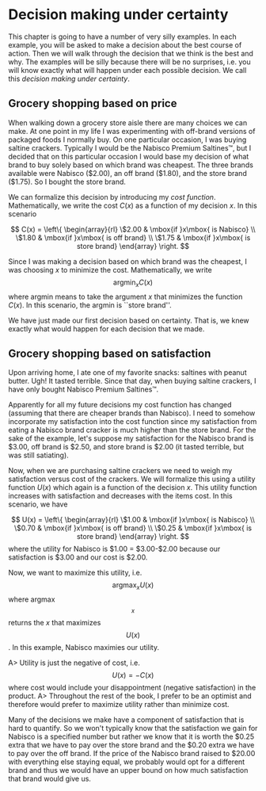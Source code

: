 # Decision making under certainty

This chapter is going to have a number of very silly examples. 
In each example, you will be asked to make a decision about the best course of action. 
Then we will walk through the decision that we think is the best and why. 
The examples will be silly because there will be no surprises, i.e. you will know exactly what will happen under each possible decision. 
We call this *decision making under certainty*.


## Grocery shopping based on price

When walking down a grocery store aisle there are many choices we can make. 
At one point in my life I was experimenting with off-brand versions of packaged foods I normally buy.
On one particular occasion, I was buying saltine crackers.
Typically I would be the Nabisco Premium Saltines&trade;, but I decided that on this particular occasion I would base my decision of what brand to buy solely based on which brand was cheapest. 
The three brands available were Nabisco (\$2.00), an off brand (\$1.80), and the store brand (\$1.75).
So I bought the store brand. 

We can formalize this decision by introducing my *cost function*.
Mathematically, we write the cost $C(x)$ as a function of my decision $x$.
In this scenario

$$
C(x) = \left\{ \begin{array}{rl}
\$2.00 & \mbox{if }x\mbox{ is Nabisco} \\
\$1.80 & \mbox{if }x\mbox{ is off brand} \\
\$1.75 & \mbox{if }x\mbox{ is store brand}
\end{array} \right.
$$

Since I was making a decision based on which brand was the cheapest, I was choosing $x$ to minimize the cost.
Mathematically, we write $$\mbox{argmin}_x C(x)$$ where argmin means to take the argument $x$ that minimizes the function $C(x)$. 
In this scenario, the argmin is ``store brand''. 

We have just made our first decision based on certainty.
That is, we knew exactly what would happen for each decision that we made.



## Grocery shopping based on satisfaction

Upon arriving home, I ate one of my favorite snacks: saltines with peanut butter. 
Ugh! 
It tasted terrible. 
Since that day, when buying saltine crackers, I have only bought Nabisco Premium Saltines&trade;.

Apparently for all my future decisions my cost function has changed (assuming that there are cheaper brands than Nabisco).
I need to somehow incorporate my satisfaction into the cost function since my satisfaction from eating a Nabisco brand cracker is much higher than the store brand. 
For the sake of the example, let's suppose my satisfaction for the Nabisco brand is \$3.00, off brand is \$2.50, and store brand is \$2.00 (it tasted terrible, but was still satiating). 

Now, when we are purchasing saltine crackers we need to weigh my satisfaction versus cost of the crackers. 
We will formalize this using a utility function $U(x)$ which again is a function of the decision $x$. 
This utility function increases with satisfaction and decreases with the items cost.
In this scenario, we have 

$$
U(x) = \left\{ \begin{array}{rl}
\$1.00  & \mbox{if }x\mbox{ is Nabisco} \\
\$0.70  & \mbox{if }x\mbox{ is off brand} \\
\$0.25  & \mbox{if }x\mbox{ is store brand}
\end{array} \right.
$$
where the utility for Nabisco is \$1.00 = \$3.00-\$2.00 because our satisfaction is \$3.00 and our cost is \$2.00. 

Now, we want to maximize this utility, i.e. $$\mbox{argmax}_x U(x)$$ where argmax$$_x$$ returns the $x$ that maximizes $$U(x)$$. 
In this example, Nabisco maximies our utility. 

A> Utility is just the negative of cost, i.e. $$U(x) = -C(x)$$ where cost would include your disappointment (negative satisfaction) in the product.
A> Throughout the rest of the book, I prefer to be an optimist and therefore would prefer to maximize utility rather than minimize cost. 

Many of the decisions we make have a component of satisfaction that is hard to quantify. 
So we won't typically know that the satisfaction we gain for Nabisco is a specified number but rather we know that it is worth the \$0.25 extra that we have to pay over the store brand and the \$0.20 extra we have to pay over the off brand.
If the price of the Nabisco brand raised to $20.00 with everything else staying equal, we probably would opt for a different brand and thus we would have an upper bound on how much satisfaction that brand would give us.



## 



